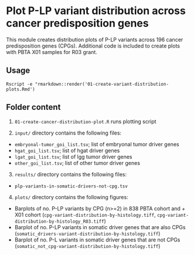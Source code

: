 # Plot P-LP variant distribution across cancer predisposition genes

This module creates distribution plots of P-LP variants across 196 cancer predisposition genes (CPGs). Additional code is included to create plots with PBTA X01 samples for R03 grant. 

## Usage

`Rscript -e "rmarkdown::render('01-create-variant-distribution-plots.Rmd')` 

## Folder content 

1. `01-create-cancer-distribution-plot.R` runs plotting script

2. `input/` directory contains the following files:
  - `embryonal-tumor_goi_list.tsv`; list of embryonal tumor driver genes
  - `hgat_goi_list.tsv`; list of hgat driver genes
  - `lgat_goi_list.tsv`; list of lgg tumor driver genes
  - `other_goi_list.tsv`; list of other tumor driver genes

3. `results/` directory contains the following files: 
  - `plp-variants-in-somatic-drivers-not-cpg.tsv`
  
4. `plots/` directory contains the following figures: 
  - Barplots of no. P-LP variants by CPG (n>=2) in 838 PBTA cohort and + X01 cohort (`cpg-variant-distribution-by-histology.tiff`, `cpg-variant-distribution-by-histology_R03.tiff`)
  - Barplot of no. P-LP variants in somatic driver genes that are also CPGs (`somatic_drivers-variant-distribution-by-histology.tiff`)
  - Barplot of no. P-L variants in somatic driver genes that are not CPGs (`somatic_not_cpg-variant-distribution-by-histology.tiff`)

